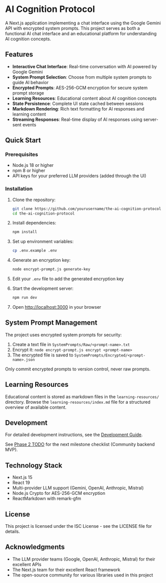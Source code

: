 # AI Cognition Protocol

A Next.js application implementing a chat interface using the Google Gemini API with encrypted system prompts. This project serves as both a functional AI chat interface and an educational platform for understanding AI cognition concepts.

## Features

- **Interactive Chat Interface**: Real-time conversation with AI powered by Google Gemini
- **System Prompt Selection**: Choose from multiple system prompts to guide AI behavior
- **Encrypted Prompts**: AES-256-GCM encryption for secure system prompt storage
- **Learning Resources**: Educational content about AI cognition concepts
- **State Persistence**: Complete UI state cached between sessions
- **Markdown Rendering**: Rich text formatting for AI responses and learning content
- **Streaming Responses**: Real-time display of AI responses using server-sent events

## Quick Start

### Prerequisites

- Node.js 18 or higher
- npm 8 or higher
- API keys for your preferred LLM providers (added through the UI)

### Installation

1. Clone the repository:
   ```bash
   git clone https://github.com/yourusername/the-ai-cognition-protocol.git
   cd the-ai-cognition-protocol
   ```

2. Install dependencies:
   ```bash
   npm install
   ```

3. Set up environment variables:
   ```bash
   cp .env.example .env
   ```
   
4. Generate an encryption key:
   ```bash
   node encrypt-prompt.js generate-key
   ```

5. Edit your `.env` file to add the generated encryption key

6. Start the development server:
   ```bash
   npm run dev
   ```

7. Open [http://localhost:3000](http://localhost:3000) in your browser

## System Prompt Management

The project uses encrypted system prompts for security:

1. Create a text file in `SystemPrompts/Raw/<prompt-name>.txt`
2. Encrypt it: `node encrypt-prompt.js encrypt <prompt-name>`
3. The encrypted file is saved to `SystemPrompts/Encrypted/<prompt-name>.json`

Only commit encrypted prompts to version control, never raw prompts.

## Learning Resources

Educational content is stored as markdown files in the `learning-resources/` directory. Browse the `learning-resources/index.md` file for a structured overview of available content.

## Development

For detailed development instructions, see the [Development Guide](/.github/copilot-instructions.md).

See [Phase 2 TODO](./TODO-Phase-2.md) for the next milestone checklist (Community backend MVP).

## Technology Stack

- Next.js 15
- React 19
- Multi-provider LLM support (Gemini, OpenAI, Anthropic, Mistral)
- Node.js Crypto for AES-256-GCM encryption
- ReactMarkdown with remark-gfm

## License

This project is licensed under the ISC License - see the LICENSE file for details.

## Acknowledgments

- The LLM provider teams (Google, OpenAI, Anthropic, Mistral) for their excellent APIs
- The Next.js team for their excellent React framework
- The open-source community for various libraries used in this project
